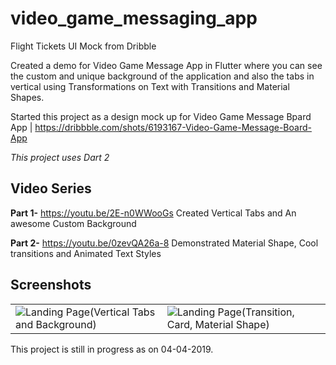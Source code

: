 # video_game_messaging_app

Flight Tickets UI Mock from Dribble

Created a demo for Video Game Message App in Flutter where you can see the custom and unique background of the application and also the tabs in vertical using Transformations on Text with Transitions and Material Shapes.

Started this project as a design mock up for Video Game Message Bpard App | https://dribbble.com/shots/6193167-Video-Game-Message-Board-App

*This project uses Dart 2*

## Video Series

**Part 1-** https://youtu.be/2E-n0WWooGs Created Vertical Tabs and An awesome Custom Background

**Part 2-** https://youtu.be/0zevQA26a-8 Demonstrated Material Shape, Cool transitions and Animated Text Styles

## Screenshots
<table style={border:"none"}><tr><td><img src="https://github.com/TechieBlossom/video_game_messaging_app/blob/master/screenshots/part1.png" alt="Landing Page(Vertical Tabs and Background)"/></td><td><img src="https://github.com/TechieBlossom/video_game_messaging_app/blob/master/screenshots/part2.png" alt="Landing Page(Transition, Card, Material Shape)"/></td></tr></table>

This project is still in progress as on 04-04-2019.
